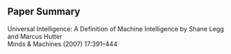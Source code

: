 Paper Summary
--

Universal Intelligence: A Definition of Machine Intelligence by Shane Legg and Marcus Hutter  
Minds & Machines (2007) 17:391–444
